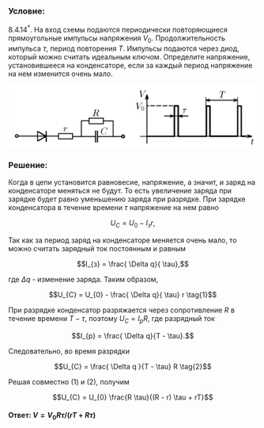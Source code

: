###  Условие: 

$8.4.14^*.$ На вход схемы подаются периодически повторяющиеся прямоугольные импульсы напряжения $V_0$. Продолжительность импульса $\tau$, период повторения $T$. Импульсы подаются через диод, который можно считать идеальным ключом. Определите напряжение, установившееся на конденсаторе, если за каждый период напряжение на нем изменится очень мало. 

![К задаче $8.4.14$|1166x292, 65%](../../img/8.4.14/8.4.14.png)

###  Решение: 

Когда в цепи установится равновесие, напряжение, а значит, и заряд на конденсаторе меняться не будут. То есть увеличение заряда при зарядке будет равно уменьшению заряда при разрядке. При зарядке конденсатора в течение времени $\tau$ напряжение на нем равно 

$$U_{C} = U_{0} - I_{з}r,$$

Так как за период заряд на конденсаторе меняется очень мало, то можно считать зарядный ток постоянным и равным

$$I_{з} = \frac{ \Delta q}{ \tau},$$

где $\Delta q$ - изменение заряда. Таким образом,

$$U_{C} = U_{0} - \frac{ \Delta q}{ \tau} r \tag{1}$$

При разрядке конденсатор разряжается через сопротивление $R$ в течение времени $T−\tau$, поэтому $U_{C} = I_{p}R$, где разрядный ток

$$I_{p} = \frac{ \Delta q}{T - \tau}.$$

Следовательно, во время разрядки

$$U_{C} = \frac{ \Delta q }{T - \tau} R \tag{2}$$

Решая совместно $(1)$ и $(2)$, получим

$$U_{C} = U_{0} \frac{R \tau}{(R - r) \tau + rT}$$ 

####  Ответ: $V = V_0R\tau /(rT + R\tau )$ 
